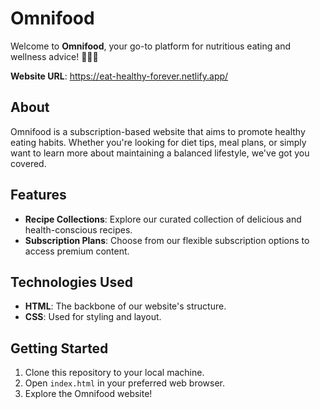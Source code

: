 # Omnifood

Welcome to **Omnifood**, your go-to platform for nutritious eating and wellness advice! 🌱🍎🥑

**Website URL**: https://eat-healthy-forever.netlify.app/

## About

Omnifood is a subscription-based website that aims to promote healthy eating habits. Whether you're looking for diet tips, meal plans, or simply want to learn more about maintaining a balanced lifestyle, we've got you covered.

## Features

- **Recipe Collections**: Explore our curated collection of delicious and health-conscious recipes.
- **Subscription Plans**: Choose from our flexible subscription options to access premium content.

## Technologies Used

- **HTML**: The backbone of our website's structure.
- **CSS**: Used for styling and layout.

## Getting Started

1. Clone this repository to your local machine.
2. Open `index.html` in your preferred web browser.
3. Explore the Omnifood website!
